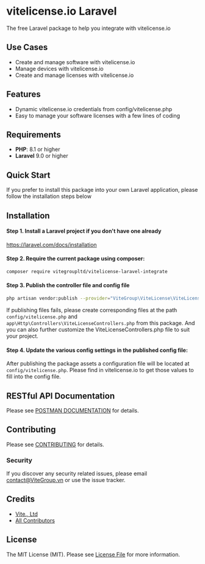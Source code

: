 # vitelicense.io Laravel

The free Laravel package to help you integrate with vitelicense.io

## Use Cases

- Create and manage software with vitelicense.io 
- Manage devices with vitelicense.io
- Create and manage licenses with vitelicense.io

## Features

- Dynamic vitelicense.io credentials from config/vitelicense.php
- Easy to manage your software licenses with a few lines of coding

## Requirements

- **PHP**: 8.1 or higher
- **Laravel** 9.0 or higher

## Quick Start

If you prefer to install this package into your own Laravel application, please follow the installation steps below

## Installation

#### Step 1. Install a Laravel project if you don't have one already

https://laravel.com/docs/installation

#### Step 2. Require the current package using composer:

```bash
composer require vitegroupltd/vitelicense-laravel-integrate
```

#### Step 3. Publish the controller file and config file

```bash
php artisan vendor:publish --provider="ViteGroup\ViteLicense\ViteLicenseServiceProvider" --tag="vitelicense"
```

If publishing files fails, please create corresponding files at the path `config/vitelicense.php` and `app\Http\Controllers\ViteLicenseControllers.php` from this package. And you can also further customize the ViteLicenseControllers.php file to suit your project.

#### Step 4. Update the various config settings in the published config file:

After publishing the package assets a configuration file will be located at <code>config/vitelicense.php</code>. Please find in vitelicense.io to get those values to fill into the config file.

<!--- ## Usage --->

## RESTful API Documentation

Please see [POSTMAN DOCUMENTATION](https://documentation.vitelicense.io) for details.

## Contributing

Please see [CONTRIBUTING](CONTRIBUTING.md) for details.

### Security

If you discover any security related issues, please email contact@ViteGroup.vn or use the issue tracker.

## Credits

- [Vite., Ltd](https://github.com/vitegroupltd)
- [All Contributors](../../contributors)

## License

The MIT License (MIT). Please see [License File](LICENSE.md) for more information.
